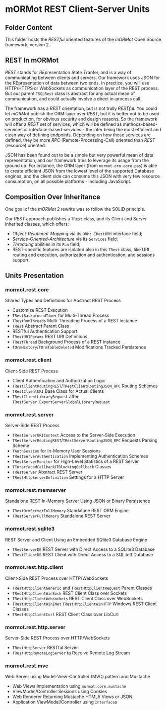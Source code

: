 # mORMot REST Client-Server Units

## Folder Content

This folder hosts the *RESTful* oriented features of the *mORMot* Open Source framework, version 2.

## REST In mORMot

*REST* stands for *RE*presentation *S*tate *T*ranfer, and is a way of communicating between clients and servers. Our framework uses JSON for the REpresentation of data between two ends. In practice, you will use HTTP/HTTPS or WebSockets as communication layer of the REST process. But our parent `TSQLRest` class is abstract for any actual mean of communication, and could actually involve a direct in-process call.

The framework has a *REST* orientation, but is not trully *RESTful*. You could let *mORMot* publish the ORM layer over *REST*, but it is better not to be used on production, for obvious security and design reasons. So the framework will offer a *REST* set of services, which will be defined as methods-based-services or interface-based-services - the later being the most efficient and clean way of defining endpoints. Depending on how those services are defined, they be more *RPC* (Remote-Processing-Call) oriented than *REST* (resource) oriented.

JSON has been found out to be a simple but very powerful mean of data representation, and our framework tries to leverage its usage from the ground up. For instance, the ORM layer (from `mormot.orm.core.pas`) is able to create efficient JSON from the lowest level of the supported Database engines, and the client side can consume this JSON with very few resource consumption, on all possible platforms - including JavaScript.

## Composition Over Inheritance

One goal of the *mORMot* 2 rewrite was to follow the SOLID principle.

Our *REST* approach publishes a `TRest` class, and its Client and Server inherited classes, which offers:
- *Object-Relational-Mapping* via its `ORM: IRestORM` interface field;
- *Service-Oriented-Architecture* via its `Services` field;
- *Threading* abilities in its `Run` field;
- REST-specific features are isolated also in this `TRest` class, like URI routing and execution, authorization and authentication, and sessions support.

## Units Presentation

### mormot.rest.core

Shared Types and Definitions for Abstract REST Process
- Customize REST Execution
- `TRestBackgroundTimer` for Multi-Thread Process
- `TRestRunThreads` Multi-Threading Process of a REST instance
- `TRest` Abstract Parent Class
- RESTful Authentication Support
- `TRestURIParams` REST URI Definitions
- `TRestThread` Background Process of a REST instance
- `TOrmHistory`/`TOrmTableDeleted` Modifications Tracked Persistence

### mormot.rest.client

Client-Side REST Process
- Client Authentication and Authorization Logic
- `TRestClientRoutingREST`/`TRestClientRoutingJSON_RPC` Routing Schemes
- `TRestClientURI` Base Class for Actual Clients
- `TRestClientLibraryRequest` after `TRestServer.ExportServerGlobalLibraryRequest`

### mormot.rest.server

Server-Side REST Process
- `TRestServerURIContext` Access to the Server-Side Execution
- `TRestServerRoutingREST`/`TRestServerRoutingJSON_RPC` Requests Parsing Scheme
- `TAuthSession` for In-Memory User Sessions
- `TRestServerAuthentication` Implementing Authentication Schemes
- `TRestServerMonitor` for High-Level Statistics of a REST Server
- `TInterfacedCallback`/`TBlockingCallback` Classes
- `TRestServer` Abstract REST Server
- `TRestHttpServerDefinition` Settings for a HTTP Server

### mormot.rest.memserver

Standalone REST In-Memory Server Using JSON or Binary Persistence
- `TRestOrmServerFullMemory` Standalone REST ORM Engine
- `TRestServerFullMemory` Standalone REST Server

### mormot.rest.sqlite3

REST Server and Client Using an Embedded SQlite3 Database Engine
- `TRestServerDB` REST Server with Direct Access to a SQLite3 Database
- `TRestClientDB` REST Client with Direct Access to a SQLite3 Database

### mormot.rest.http.client

Client-Side REST Process over HTTP/WebSockets
- `TRestHttpClientGeneric` and `TRestHttpClientRequest` Parent Classes
- `TRestHttpClientWinSock` REST Client Class over Sockets
- `TRestHttpClientWebsockets` REST Client Class over WebSockets
- `TRestHttpClientWinINet` `TRestHttpClientWinHTTP` Windows REST Client Classes
- `TRestHttpClientCurl` REST Client Class over LibCurl

### mormot.rest.http.server

Server-Side REST Process over HTTP/WebSockets
- `TRestHttpServer` RESTful Server
- `TRestHttpRemoteLogServer` to Receive Remote Log Stream

### mormot.rest.mvc

Web Server using Model-View-Controller (MVC) pattern and Mustache
- Web Views Implementation using `mormot.core.mustache`
- ViewModel/Controller Sessions using Cookies
- Web Renderer Returning Mustache HTML5 Views or JSON
- Application ViewModel/Controller using `Interface`s
